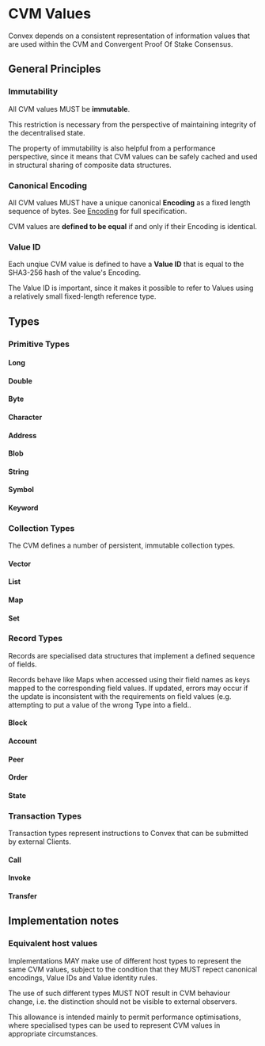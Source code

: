 # CVM Values

Convex depends on a consistent representation of information values that are used within the CVM and Convergent Proof Of Stake Consensus.

## General  Principles

### Immutability

All CVM values MUST be **immutable**. 

This restriction is necessary from the perspective of maintaining integrity of the decentralised state. 

The property of immutability is also helpful from a performance perspective, since it means that CVM values can be safely cached and used in structural sharing of composite data structures.

### Canonical Encoding

All CVM values MUST have a unique canonical **Encoding** as a fixed length sequence of bytes. See [Encoding](encoding.md) for full specification.

CVM values are **defined to be equal** if and only if their Encoding is identical.

### Value ID

Each unqiue CVM value is defined to have a **Value ID** that is equal to the SHA3-256 hash of the value's Encoding.

The Value ID is important, since it makes it possible to refer to Values using a relatively small fixed-length reference type. 

## Types

### Primitive Types

#### Long

#### Double

#### Byte

#### Character

#### Address

#### Blob

#### String

#### Symbol

#### Keyword

### Collection Types

The CVM defines a number of persistent, immutable collection types.

#### Vector

#### List

#### Map

#### Set

### Record Types

Records are specialised data structures that implement a defined sequence of fields.

Records behave like Maps when accessed using their field names as keys mapped to the corresponding field values. If updated, errors may occur if the update is inconsistent with the requirements on field values (e.g. attempting to put a value of the wrong Type into a field..

#### Block

#### Account

#### Peer

#### Order

#### State

### Transaction Types

Transaction types represent instructions to Convex that can be submitted by external Clients.

#### Call

#### Invoke

#### Transfer

## Implementation notes

### Equivalent host values

Implementations MAY make use of different host types to represent the same CVM values, subject to the condition that they MUST repect canonical encodings, Value IDs and Value  identity rules.

The use of such different types MUST NOT result in CVM behaviour change, i.e. the distinction should not be visible to external observers.

This allowance is intended mainly to permit performance optimisations, where specialised types can be used to represent CVM values in appropriate circumstances.
